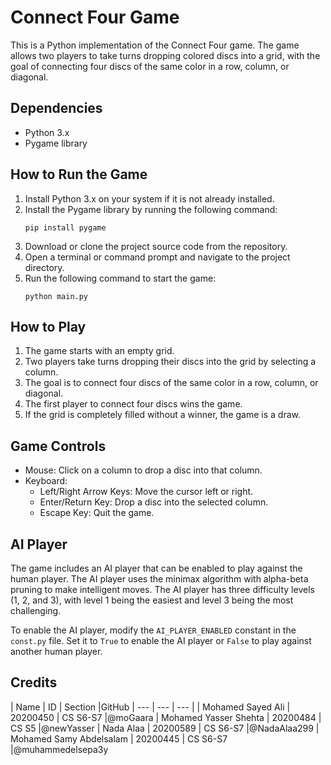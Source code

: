 # Connect Four Game

This is a Python implementation of the Connect Four game. The game allows two players to take turns dropping colored discs into a grid, with the goal of connecting four discs of the same color in a row, column, or diagonal.
 
 ## Dependencies

- Python 3.x
- Pygame library

## How to Run the Game

1. Install Python 3.x on your system if it is not already installed.
2. Install the Pygame library by running the following command:
   ```
   pip install pygame
   ```
3. Download or clone the project source code from the repository.
4. Open a terminal or command prompt and navigate to the project directory.
5. Run the following command to start the game:
   ```
   python main.py
   ```

## How to Play

1. The game starts with an empty grid.
2. Two players take turns dropping their discs into the grid by selecting a column.
3. The goal is to connect four discs of the same color in a row, column, or diagonal.
4. The first player to connect four discs wins the game.
5. If the grid is completely filled without a winner, the game is a draw.

## Game Controls

- Mouse: Click on a column to drop a disc into that column.
- Keyboard:
  - Left/Right Arrow Keys: Move the cursor left or right.
  - Enter/Return Key: Drop a disc into the selected column.
  - Escape Key: Quit the game.

## AI Player

The game includes an AI player that can be enabled to play against the human player. The AI player uses the minimax algorithm with alpha-beta pruning to make intelligent moves. The AI player has three difficulty levels (1, 2, and 3), with level 1 being the easiest and level 3 being the most challenging.

To enable the AI player, modify the `AI_PLAYER_ENABLED` constant in the `const.py` file. Set it to `True` to enable the AI player or `False` to play against another human player.

## Credits

| Name | ID |  Section  |GitHub
| --- | --- | --- | 
| Mohamed Sayed Ali | 20200450 | CS S6-S7 |@moGaara
| Mohamed Yasser Shehta | 20200484 | CS S5 |@newYasser
| Nada Alaa | 20200589 | CS S6-S7 |@NadaAlaa299
| Mohamed Samy Abdelsalam  | 20200445 | CS S6-S7 |@muhammedelsepa3y





